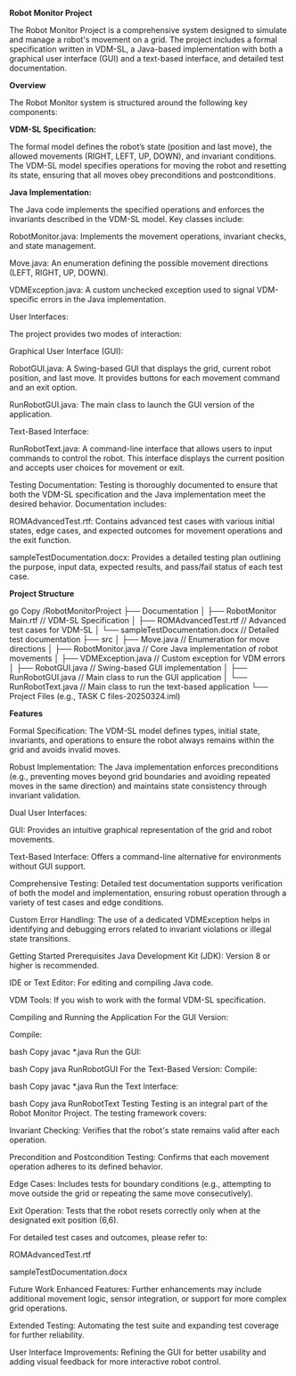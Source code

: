 **Robot Monitor Project**

The Robot Monitor Project is a comprehensive system designed to simulate and manage a robot's movement on a grid. The project includes a formal specification written in VDM-SL, a Java-based implementation with both a graphical user interface (GUI) and a text-based interface, and detailed test documentation.

**Overview**

The Robot Monitor system is structured around the following key components:

**VDM-SL Specification:**

The formal model defines the robot’s state (position and last move), the allowed movements (RIGHT, LEFT, UP, DOWN), and invariant conditions. The VDM-SL model specifies operations for moving the robot and resetting its state, ensuring that all moves obey preconditions and postconditions.
​

**Java Implementation:**

The Java code implements the specified operations and enforces the invariants described in the VDM-SL model. Key classes include:

RobotMonitor.java: Implements the movement operations, invariant checks, and state management.
​

Move.java: An enumeration defining the possible movement directions (LEFT, RIGHT, UP, DOWN).
​

VDMException.java: A custom unchecked exception used to signal VDM-specific errors in the Java implementation.
​

User Interfaces:

The project provides two modes of interaction:

Graphical User Interface (GUI):

RobotGUI.java: A Swing-based GUI that displays the grid, current robot position, and last move. It provides buttons for each movement command and an exit option.
​

RunRobotGUI.java: The main class to launch the GUI version of the application.
​

Text-Based Interface:

RunRobotText.java: A command-line interface that allows users to input commands to control the robot. This interface displays the current position and accepts user choices for movement or exit.
​

Testing Documentation:
Testing is thoroughly documented to ensure that both the VDM-SL specification and the Java implementation meet the desired behavior. Documentation includes:

ROMAdvancedTest.rtf: Contains advanced test cases with various initial states, edge cases, and expected outcomes for movement operations and the exit function.
​

sampleTestDocumentation.docx: Provides a detailed testing plan outlining the purpose, input data, expected results, and pass/fail status of each test case.
​

**Project Structure**

go
Copy
/RobotMonitorProject
├── Documentation
│   ├── RobotMonitor Main.rtf      // VDM-SL Specification
│   ├── ROMAdvancedTest.rtf          // Advanced test cases for VDM-SL
│   └── sampleTestDocumentation.docx // Detailed test documentation
├── src
│   ├── Move.java                    // Enumeration for move directions
│   ├── RobotMonitor.java            // Core Java implementation of robot movements
│   ├── VDMException.java            // Custom exception for VDM errors
│   ├── RobotGUI.java                // Swing-based GUI implementation
│   ├── RunRobotGUI.java             // Main class to run the GUI application
│   └── RunRobotText.java            // Main class to run the text-based application
└── Project Files (e.g., TASK C files-20250324.iml)

**Features**

Formal Specification:
The VDM-SL model defines types, initial state, invariants, and operations to ensure the robot always remains within the grid and avoids invalid moves.

Robust Implementation:
The Java implementation enforces preconditions (e.g., preventing moves beyond grid boundaries and avoiding repeated moves in the same direction) and maintains state consistency through invariant validation.

Dual User Interfaces:

GUI: Provides an intuitive graphical representation of the grid and robot movements.

Text-Based Interface: Offers a command-line alternative for environments without GUI support.

Comprehensive Testing:
Detailed test documentation supports verification of both the model and implementation, ensuring robust operation through a variety of test cases and edge conditions.

Custom Error Handling:
The use of a dedicated VDMException helps in identifying and debugging errors related to invariant violations or illegal state transitions.

Getting Started
Prerequisites
Java Development Kit (JDK): Version 8 or higher is recommended.

IDE or Text Editor: For editing and compiling Java code.

VDM Tools: If you wish to work with the formal VDM-SL specification.

Compiling and Running the Application
For the GUI Version:

Compile:

bash
Copy
javac *.java
Run the GUI:

bash
Copy
java RunRobotGUI
For the Text-Based Version:
Compile:

bash
Copy
javac *.java
Run the Text Interface:

bash
Copy
java RunRobotText
Testing
Testing is an integral part of the Robot Monitor Project. The testing framework covers:

Invariant Checking: Verifies that the robot's state remains valid after each operation.

Precondition and Postcondition Testing: Confirms that each movement operation adheres to its defined behavior.

Edge Cases: Includes tests for boundary conditions (e.g., attempting to move outside the grid or repeating the same move consecutively).

Exit Operation: Tests that the robot resets correctly only when at the designated exit position (6,6).

For detailed test cases and outcomes, please refer to:

ROMAdvancedTest.rtf
​

sampleTestDocumentation.docx
​

Future Work
Enhanced Features: Further enhancements may include additional movement logic, sensor integration, or support for more complex grid operations.

Extended Testing: Automating the test suite and expanding test coverage for further reliability.

User Interface Improvements: Refining the GUI for better usability and adding visual feedback for more interactive robot control.